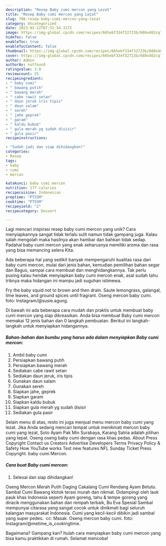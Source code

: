 ```yaml
---
description: "Resep Baby cumi mercon yang Lezat"
title: "Resep Baby cumi mercon yang Lezat"
slug: 708-resep-baby-cumi-mercon-yang-lezat
category: Uncategorized
date: 2023-02-12T07:52:54.317Z
image: https://img-global.cpcdn.com/recipes/665ebf334f32723b/680x482cq70/baby-cumi-mercon-foto-resep-utama.jpg
hideToc: false
enableToc: true
enableTocContent: false
thumbnail: https://img-global.cpcdn.com/recipes/665ebf334f32723b/680x482cq70/baby-cumi-mercon-foto-resep-utama.jpg
cover: https://img-global.cpcdn.com/recipes/665ebf334f32723b/680x482cq70/baby-cumi-mercon-foto-resep-utama.jpg
author: Admin
authorAv: notfound
ratingvalue: 3.8
reviewcount: 25
recipeingredient:
- " baby cumi"
- " bawang putih"
- " bawang merah"
- " cabe rawit setan"
- " daun jeruk iris tipis"
- " daun salam"
- " sereh"
- " jahe geprek"
- " garam"
- " kaldu bubuk"
- " gula merah yg sudah disisir"
- " gula pasir"
recipeinstructions:

- "Sudah jadi dan siap dihidangkan!"
categories:
- Resep
tags:
- baby
- cumi
- mercon

katakunci: baby cumi mercon 
nutrition: 177 calories
recipecuisine: Indonesian
preptime: "PT25M"
cooktime: "PT55M"
recipeyield: "2"
recipecategory: Dessert

---
```





Lagi mencari inspirasi resep baby cumi mercon yang unik? Cara menyiapkannya sangat tidak terlalu sulit namun tidak gampang juga. Kalau salah mengolah maka hasilnya akan hambar dan bahkan tidak sedap. Padahal baby cumi mercon yang enak seharusnya memiliki aroma dan rasa yang bisa memancing selera Kita.





Ada beberapa hal yang sedikit banyak mempengaruhi kualitas rasa dari baby cumi mercon, mulai dari jenis bahan, kemudian pemilihan bahan segar dan Bagus, sampai cara membuat dan menghidangkannya. Tak perlu pusing kalau hendak menyiapkan baby cumi mercon enak,      asal sudah tahu triknya maka hidangan ini mampu jadi suguhan istimewa.














Fry the baby squid not to brown and then drain. Saute lemongrass, galangal, lime leaves, and ground spices until fragrant. Oseng mercon baby cumi. foto: Instagram/@susie.agung.






Di bawah ini ada beberapa cara mudah dan praktis untuk membuat baby cumi mercon yang siap dikreasikan. Anda bisa membuat Baby cumi mercon memakai 12 jenis bahan dan 0 langkah pembuatan. Berikut ini langkah-langkah untuk menyiapkan hidangannya.

<!--inarticleads1-->

##### Bahan-bahan dan bumbu yang harus ada dalam menyiapkan Baby cumi mercon:

1. Ambil  baby cumi
1. Persiapkan  bawang putih
1. Persiapkan  bawang merah
1. Sediakan  cabe rawit setan
1. Sediakan  daun jeruk, iris tipis
1. Gunakan  daun salam
1. Gunakan  sereh
1. Siapkan  jahe, geprek
1. Siapkan  garam
1. Siapkan  kaldu bubuk
1. Siapkan  gula merah yg sudah disisir
1. Sediakan  gula pasir


Selain menu di atas, resto ini juga menjual menu mercon baby cumi yang lezat. Jika Anda sedang mencari tempat untuk menikmati mercon baby cumi yang lezat, Soto Ayam Pak Min Surabaya, Karang Satria adalah pilihan yang tepat. Oseng oseng baby cumi dengan rasa khas pedas. About Press Copyright Contact us Creators Advertise Developers Terms Privacy Policy &amp; Safety How YouTube works Test new features NFL Sunday Ticket Press Copyright. baby cumi Mercon. 

<!--inarticleads2-->

##### Cara buat Baby cumi mercon:


1. Selesai dan siap dihidangkan!

Oseng Mercon Merah Putih Daging Cakalang Cumi Rendang Ayam Betutu. Sambal Cumi Bawang klotok terasi murah dan nikmat. Didampingi oleh lauk pauk khas Indonesia seperti Ayam goreng, tahu &amp; tempe goreng yang diracik menggunakan bahan dan rempah terbaik, Bu Eva Spesial Sambal mempunyai citarasa yang sangat cocok untuk dinikmati bagi seluruh kalangan masyarakat Indonesia. Cumi yang kecil-kecil dibikin jadi sambal yang super pedes. ⁣ cc: Masak. Oseng mercon baby cumi. foto: Instagram/@metime_is_cookingtime. 

Bagaimana? Gampang kan? Itulah cara menyiapkan baby cumi mercon yang bisa kamu praktikkan di rumah. Selamat mencoba!
